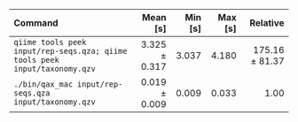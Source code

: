 | Command | Mean [s] | Min [s] | Max [s] | Relative |
|:---|---:|---:|---:|---:|
| `qiime tools peek input/rep-seqs.qza; qiime tools peek input/taxonomy.qzv` | 3.325 ± 0.317 | 3.037 | 4.180 | 175.16 ± 81.37 |
| `./bin/qax_mac input/rep-seqs.qza input/taxonomy.qzv` | 0.019 ± 0.009 | 0.009 | 0.033 | 1.00 |
